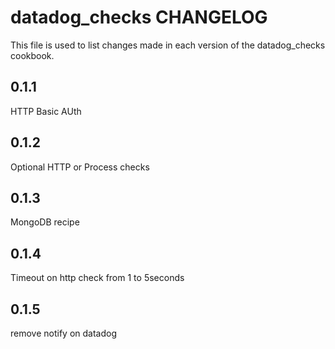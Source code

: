 datadog_checks CHANGELOG
========================

This file is used to list changes made in each version of the datadog_checks cookbook.

0.1.1
-----
HTTP Basic AUth

0.1.2
-----
Optional HTTP or Process checks

0.1.3
-----
MongoDB recipe

0.1.4
-----
Timeout on http check from 1 to 5seconds

0.1.5
-----
remove notify on datadog